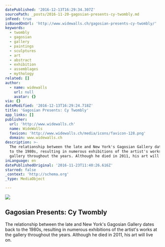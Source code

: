 ```yaml
---
datePublished: '2016-12-13T16:29:34.307Z'
sourcePath: _posts/2016-11-20-gagosian-presents-cy-twombly.md
inFeed: true
isBasedOnUrl: 'http://www.widewalls.ch/gagosian-presents-cy-twombly/'
keywords:
  - twombly
  - gagosian
  - gallery
  - paintings
  - sculptures
  - art
  - abstract
  - exhibition
  - assemblages
  - mythology
related: []
author:
  - name: widewalls
    url: null
    avatar: {}
via: {}
dateModified: '2016-12-13T16:29:24.718Z'
title: 'Gagosian Presents: Cy Twombly'
app_links: []
publisher:
  url: 'http://www.widewalls.ch'
  name: WideWalls
  favicon: 'http://www.widewalls.ch/media/icons/favicon-128.png'
  domain: www.widewalls.ch
description: >-
  The relationship between the late and New York's Gagosian Gallery dates back
  to the 1980s, resulting in numerous exhibitions of the artist's works at the
  gallery throughout the years. Although he died in 2011, his art will live on.
inLanguage: en
datePublishedOriginal: '2016-11-23T11:40:26.616Z'
starred: false
_context: 'http://schema.org'
_type: MediaObject

---
```

<article style=""><img src="https://imgflo.herokuapp.com/graph/2b2431f8e7ba7b0/91ec5f7a74ac75db27bb31dda1a0db07/croprotate.jpg?cropheight=441&amp;cropwidth=855&amp;degrees=0&amp;input=http%3A%2F%2Fd2jv9003bew7ag.cloudfront.net%2Fuploads%2FCy-Twombly-Blooming-2001-2008.-Acrylic-wax-crayon-on-ten-wooden-panels-98-3-8-x-196-7-8-inches-250-x-500-cm.-Copyright-Cy-Twombly-Foundation.-Collection-Cy-Twombly-Foundation.-Courtesy-Gagosian-Gallery.-Photography-by-Mike-Bruce.jpg&amp;x=0&amp;y=63" /><h1>Gagosian Presents: Cy Twombly</h1><p>The relationship between the late and New York's Gagosian Gallery dates back to the 1980s, resulting in numerous exhibitions of the artist's works at the gallery throughout the years. Although he died in 2011, his art will live on.</p></article>
